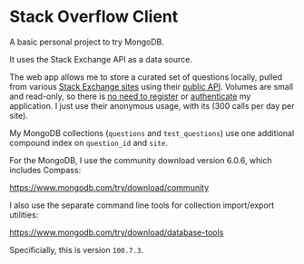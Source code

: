 # Stack Overflow Client
 
A basic personal project to try MongoDB. 

It uses the Stack Exchange API as a data source. 

The web app allows me to store a curated set of questions locally, pulled from various [Stack Exchange sites](https://github.com/northcoder-repo/StackOverflowClient/blob/main/src/main/java/org/northcoder/soclient/Site.java) using their [public API](https://api.stackexchange.com/docs). Volumes are small and read-only, so there is [no need to register](https://stackapps.com/) or [authenticate](https://api.stackexchange.com/docs/authentication) my application. I just use their anonymous usage, with its (300 calls per day per site).

My MongoDB collections (`questions` and `test_questions`) use one additional compound index on `question_id` and `site`.

For the MongoDB, I use the community download version 6.0.6, which includes Compass:

https://www.mongodb.com/try/download/community

I also use the separate command line tools for collection import/export utilities:

https://www.mongodb.com/try/download/database-tools

Specificially, this is version `100.7.3`.
